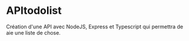 # APItodolist
Création d'une API avec NodeJS, Express et Typescript qui permettra de aie une liste de chose.
